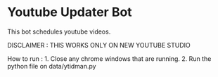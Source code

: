 # Youtube Updater Bot

This bot schedules youtube videos.

DISCLAIMER : THIS WORKS ONLY ON NEW YOUTUBE STUDIO

How to run      : 1. Close any chrome windows that are running.
                  2. Run the python file on data/ytidman.py
